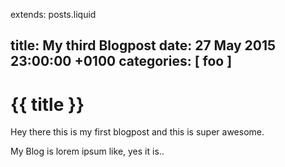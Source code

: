 extends: posts.liquid

title:   My third Blogpost
date:    27 May 2015 23:00:00 +0100
categories: [ foo ]
---
# {{ title }}

Hey there this is my first blogpost and this is super awesome.

My Blog is lorem ipsum like, yes it is..
